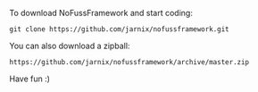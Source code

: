 To download NoFussFramework and start coding:

	git clone https://github.com/jarnix/nofussframework.git
	
You can also download a zipball:

	https://github.com/jarnix/nofussframework/archive/master.zip
	
Have fun :)